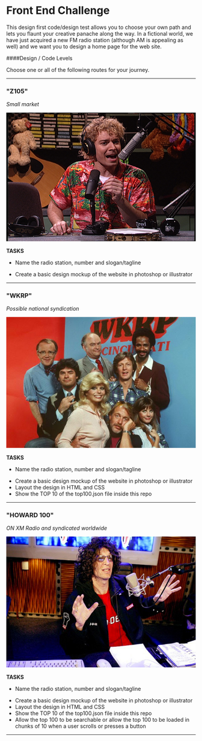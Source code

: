 Front End Challenge
====================
This design first code/design test allows you to choose your own path and lets you flaunt your creative panache along the way.  In a fictional world, we have just acquired a new FM radio station (although AM is appealing as well) and we want you to design a home page for the web site. 



####Design / Code Levels

Choose one or all of the following routes for your journey.

-------
### "Z105"

*Small market*

![Z105](/images/Z105.jpg "Z105")

**TASKS**
* Name the radio station, number and slogan/tagline
+ Create a basic design mockup of the website in photoshop or illustrator

-------
### "WKRP"

*Possible national syndication*

![WKRP](/images/WKRP.jpg "WKRP")

**TASKS**
* Name the radio station, number and slogan/tagline
+ Create a basic design mockup of the website in photoshop or illustrator
+ Layout the design in HTML and CSS
+ Show the TOP 10 of the top100.json file inside this repo

-------
### "HOWARD 100"

*ON XM Radio and syndicated worldwide*

![HOWARD](/images/HOWARD.jpg "HOWARD")

**TASKS**
* Name the radio station, number and slogan/tagline
+ Create a basic design mockup of the website in photoshop or illustrator
+ Layout the design in HTML and CSS
+ Show the TOP 10 of the top100.json file inside this repo
+ Allow the top 100 to be searchable or allow the top 100 to be loaded in chunks of 10 when a user scrolls or presses a button

-------